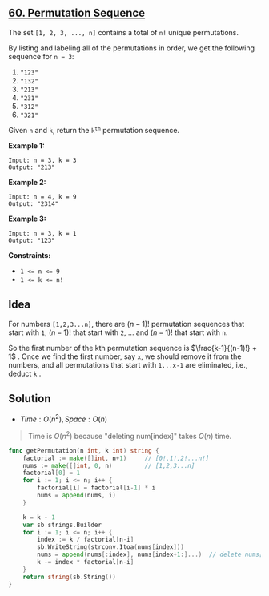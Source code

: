 ## [60. Permutation Sequence](https://leetcode.com/problems/permutation-sequence/)


The set `[1, 2, 3, ..., n]` contains a total of `n!` unique permutations.

By listing and labeling all of the permutations in order, we get the following sequence for `n = 3`:

1.  `"123"`
2.  `"132"`
3.  `"213"`
4.  `"231"`
5.  `"312"`
6.  `"321"`

Given `n` and `k`, return the <code>k<sup>th</sup></code> permutation sequence.

**Example 1:**

```
Input: n = 3, k = 3
Output: "213"
```

**Example 2:**

```
Input: n = 4, k = 9
Output: "2314"
```

**Example 3:**

```
Input: n = 3, k = 1
Output: "123"
```

**Constraints:**

*   `1 <= n <= 9`
*   `1 <= k <= n!`



## Idea

For numbers `[1,2,3...n]`, there are $(n-1)!$ permutation sequences that start with `1`, $(n-1)!$ that start with `2`, ... and $(n-1)!$ that start with `n`.

So the first number of the kth permutation sequence is $\frac{k-1}{(n-1)!} + 1$ . Once we find the first number, say `x`, we should remove it from the numbers, and all permutations that start with `1...x-1` are eliminated, i.e., deduct `k` .



## Solution

- $Time: O(n^2), Space: O(n)$ 

> Time is $O(n^2)$ because "deleting num[index]" takes $O(n)$ time.

```go
func getPermutation(n int, k int) string {
    factorial := make([]int, n+1)     // [0!,1!,2!...n!]
    nums := make([]int, 0, n)         // [1,2,3...n]
    factorial[0] = 1
    for i := 1; i <= n; i++ {
        factorial[i] = factorial[i-1] * i
        nums = append(nums, i)
    }

    k = k - 1
    var sb strings.Builder
    for i := 1; i <= n; i++ {
        index := k / factorial[n-i]
        sb.WriteString(strconv.Itoa(nums[index]))
        nums = append(nums[:index], nums[index+1:]...)  // delete nums[index]
        k -= index * factorial[n-i]
    }
    return string(sb.String())
}
```